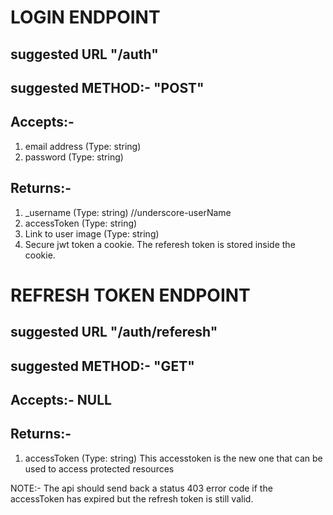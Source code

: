 # LOGIN ENDPOINT

## suggested URL "/auth"

## suggested METHOD:- "POST"

## Accepts:-

1. email address (Type: string)
2. password (Type: string)

## Returns:-

1. \_username (Type: string) //underscore-userName
2. accessToken (Type: string)
3. Link to user image (Type: string)
4. Secure jwt token a cookie. The referesh token is stored inside the cookie.

# REFRESH TOKEN ENDPOINT

## suggested URL "/auth/referesh"

## suggested METHOD:- "GET"

## Accepts:- NULL

## Returns:-

1. accessToken (Type: string)
   This accesstoken is the new one that can be used to access protected resources

NOTE:- The api should send back a status 403 error code if the accessToken has expired but the refresh token is still valid.
